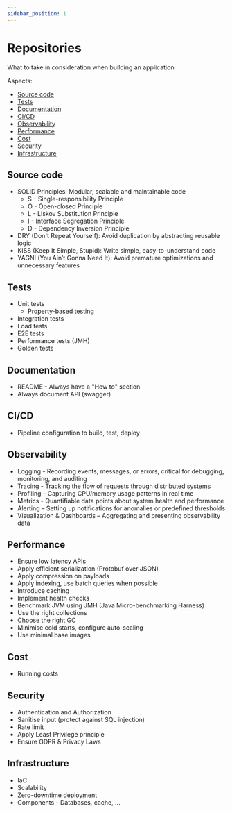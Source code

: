 ```yaml
---
sidebar_position: 1
---
```


# Repositories

What to take in consideration when building an application

Aspects:

- [Source code](repositories#source-code)
- [Tests](repositories#tests)
- [Documentation](repositories#documentation)
- [CI/CD](repositories#cicd)
- [Observability](repositories#observability)
- [Performance](repositories#performance)
- [Cost](repositories#cost)
- [Security](repositories#security)
- [Infrastructure](repositories#infrastructure)

## Source code

* SOLID Principles: Modular, scalable and maintainable code
  * S - Single-responsibility Principle
  * O - Open-closed Principle
  * L - Liskov Substitution Principle
  * I - Interface Segregation Principle
  * D - Dependency Inversion Principle  
* DRY (Don't Repeat Yourself): Avoid duplication by abstracting reusable logic
* KISS (Keep It Simple, Stupid): Write simple, easy-to-understand code
* YAGNI (You Ain’t Gonna Need It): Avoid premature optimizations and unnecessary features

## Tests

* Unit tests
  * Property-based testing 
* Integration tests
* Load tests
* E2E tests
* Performance tests (JMH)
* Golden tests

## Documentation

* README - Always have a "How to" section
* Always document API (swagger)

## CI/CD

* Pipeline configuration to build, test, deploy

## Observability

* Logging - Recording events, messages, or errors, critical for debugging, monitoring, and auditing
* Tracing - Tracking the flow of requests through distributed systems
* Profiling – Capturing CPU/memory usage patterns in real time
* Metrics - Quantifiable data points about system health and performance
* Alerting – Setting up notifications for anomalies or predefined thresholds
* Visualization & Dashboards – Aggregating and presenting observability data

## Performance

* Ensure low latency APIs
* Apply efficient serialization (Protobuf over JSON)
* Apply compression on payloads
* Apply indexing, use batch queries when possible
* Introduce caching
* Implement health checks
* Benchmark JVM using JMH (Java Micro-benchmarking Harness)
* Use the right collections
* Choose the right GC
* Minimise cold starts, configure auto-scaling
* Use minimal base images

## Cost

* Running costs 

## Security

* Authentication and Authorization
* Sanitise input (protect against SQL injection)
* Rate limit 
* Apply Least Privilege principle
* Ensure GDPR & Privacy Laws

## Infrastructure

* IaC
* Scalability
* Zero-downtime deployment
* Components - Databases, cache, ...
